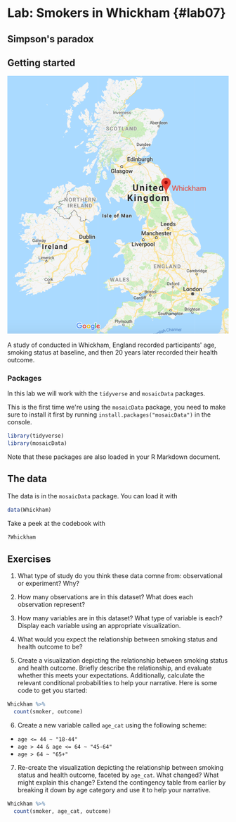 # Lab: Smokers in Whickham {#lab07}
## Simpson's paradox



## Getting started

<img src="img/whickham.png" width="527" />

A study of conducted in Whickham, England recorded participants' age, smoking status at baseline, and then 20 years later recorded their health outcome.

### Packages

In this lab we will work with the `tidyverse` and `mosaicData` packages.

This is the first time we're using the `mosaicData` package, you need to make 
sure to install it first by running `install.packages("mosaicData")` in the 
console.


```r
library(tidyverse) 
library(mosaicData) 
```

Note that these packages are also loaded in your R Markdown document.

## The data

The data is in the `mosaicData` package. You can load it with


```r
data(Whickham)
```

Take a peek at the codebook with


```r
?Whickham
```

## Exercises

1. What type of study do you think these data comne from: observational 
   or experiment? Why?

2. How many observations are in this dataset? What does each observation 
   represent?

3. How many variables are in this dataset? What type of variable is each? 
   Display each variable using an appropriate visualization.

4. What would you expect the relationship between smoking status and 
   health outcome to be?

5. Create a visualization depicting the relationship between smoking status 
   and health outcome. Briefly describe the relationship, and evaluate whether 
   this meets your expectations. Additionally, calculate the relevant
   conditional probabilities to help your narrative. Here is some code to 
   get you started:


```r
Whickham %>%
  count(smoker, outcome)
```

6. Create a new variable called `age_cat` using the following scheme:

- `age <= 44 ~ "18-44"`
- `age > 44 & age <= 64 ~ "45-64"`
- `age > 64 ~ "65+"`

7. Re-create the visualization depicting the relationship between smoking 
status and health outcome, faceted by `age_cat`. What changed? What might 
explain this change? Extend the contingency table from earlier by 
breaking it down by age category and use it to help your narrative.


```r
Whickham %>%
  count(smoker, age_cat, outcome)
```
